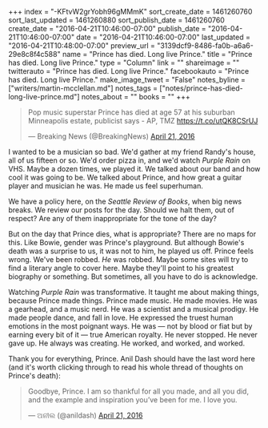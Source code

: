 +++
index = "-KFtvW2grYobh96gMMmK"
sort_create_date = 1461260760
sort_last_updated = 1461260880
sort_publish_date = 1461260760
create_date = "2016-04-21T10:46:00-07:00"
publish_date = "2016-04-21T10:46:00-07:00"
date = "2016-04-21T10:46:00-07:00"
last_updated = "2016-04-21T10:48:00-07:00"
preview_url = "3139dcf9-8486-fa0b-a6a6-29e8c8f4c588"
name = "Prince has died. Long live Prince."
title = "Prince has died. Long live Prince."
type = "Column"
link = ""
shareimage = ""
twitterauto = "Prince has died. Long live Prince."
facebookauto = "Prince has died. Long live Prince."
make_image_tweet = "False"
notes_byline = ["writers/martin-mcclellan.md"]
notes_tags = ["notes/prince-has-died-long-live-prince.md"]
notes_about = ""
books = ""
+++
<blockquote class="twitter-tweet" data-lang="en"><p lang="en" dir="ltr">Pop music superstar Prince has died at age 57 at his suburban Minneapolis estate, publicist says - AP, TMZ <a href="https://t.co/utQK8CSrUJ">https://t.co/utQK8CSrUJ</a></p>&mdash; Breaking News (@BreakingNews) <a href="https://twitter.com/BreakingNews/status/723197524627075072">April 21, 2016</a></blockquote>

I wanted to be a musician so bad. We'd gather at my friend Randy's house, all of us fifteen or so. We'd order pizza in, and we'd watch _Purple Rain_ on VHS. Maybe a dozen times, we played it. We talked about our band and how cool it was going to be. We talked about Prince, and how great a guitar player and musician he was. He made us feel superhuman.

We have a policy here, on the _Seattle Review of Books_, when big news breaks. We review our posts for the day. Should we halt them, out of respect? Are any of them inappropriate for the tone of the day?

But on the day that Prince dies, what is appropriate? There are no maps for this. Like Bowie, gender was Prince's playground. But although Bowie's death was a surprise to us, it was not to him, he played us off. Prince feels wrong. We've been robbed. _He_ was robbed. Maybe some sites will try to find a literary angle to cover here. Maybe they'll point to his greatest biography or something. But sometimes, all you have to do is acknowledge. 

Watching _Purple Rain_ was transformative. It taught me about making things, because Prince made things. Prince made music. He made movies. He was a gearhead, and a music nerd. He was a scientist and a musical prodigy. He made people dance, and fall in love. He expressed the truest human emotions in the most poignant ways. He was &mdash; not by blood or fiat but by earning every bit of it &mdash; true American royalty. He never stopped. He never gave up. He always was creating. He worked, and worked, and worked.

Thank you for everything, Prince. Anil Dash should have the last word here (and it's worth clicking through to read his whole thread of thoughts on Prince's death):

<blockquote class="twitter-tweet" data-lang="en"><p lang="en" dir="ltr">Goodbye, Prince. I am so thankful for all you made, and all you did, and the example and inspiration you’ve been for me. I love you.</p>&mdash; ଅନୀଲ (@anildash) <a href="https://twitter.com/anildash/status/723197136804954112">April 21, 2016</a></blockquote>